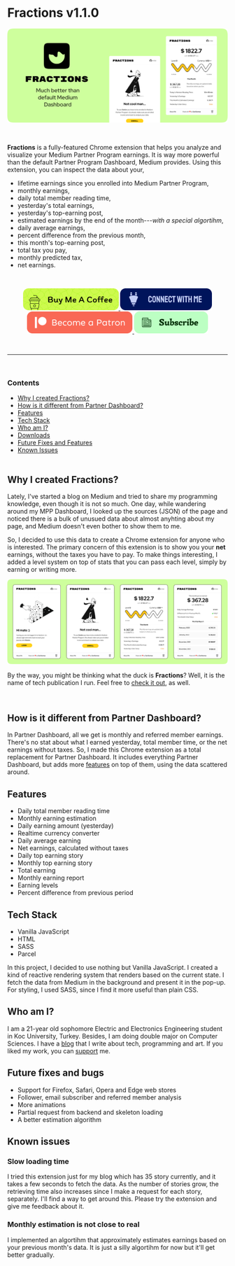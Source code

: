 # Fractions v1.1.0

<p align="center">
	<a href="https://medium.com/better-marketing/a-better-medium-partner-dashboard-fractions-c68cc211fbc1">
		<img src="docs/cover.png"  >
	</a>
</p>

<br />

**Fractions** is a fully-featured Chrome extension that helps you analyze and visualize your Medium Partner Program earnings. It is way more powerful than the default Partner Program Dashboard, Medium provides. Using this extension, you can inspect the data about your,

- lifetime earnings since you enrolled into Medium Partner Program,
- monthly earnings,
- daily total member reading time,
- yesterday's total earnings,
- yesterday's top-earning post,
- estimated earnings by the end of the month---_with a special algortihm_,
- daily average earnings,
- percent difference from the previous month,
- this month's top-earning post,
- total tax you pay,
- monthly predicted tax,
- net earnings.

<br/>

<p align="center">
	<a href="https://ko-fi.com/candurmuss" >
		<img src="docs/kofi.svg" height="50">
	</a>
	<a href="https://candurmuss.bio.link/" >
		<img src="docs/biolink.svg" height="50">
	</a>
	<a href="https://www.patreon.com/candurmuss" >
		<img src="docs/patreon.svg" height="50">
	</a>
	<a href="https://mailchi.mp/a45f8fb96cc9/subscribe" >
		<img src="docs/mail.svg" height="50">
	</a>
</p>

<br/>

---

<br/>

### Contents

- [Why I created Fractions?](#why-i-created-fractions)
- [How is it different from Partner Dashboard?](#how-is-it-different-from-partner-dashboard)
- [Features](#features)
- [Tech Stack](#tech-stack)
- [Who am I?](#who-am-i)
- [Downloads](#)
- [Future Fixes and Features](#)
- [Known Issues](#)  
  <br />

## Why I created Fractions?

Lately, I've started a blog on Medium and tried to share my programming knowledge, even though it is not so much. One day, while wandering around my MPP Dashboard, I looked up the sources (JSON) of the page and noticed there is a bulk of unusued data about almost anyhting about my page, and Medium doesn't even bother to show them to me.

So, I decided to use this data to create a Chrome extension for anyone who is interested. The primary concern of this extension is to show you your **net** earnings, without the taxes you have to pay. To make things interesting, I added a level system on top of stats that you can pass each level, simply by earning or writing more.

<p align="center">
	<a href="https://medium.com/better-marketing/a-better-medium-partner-dashboard-fractions-c68cc211fbc1">
		<img src="docs/ss.png" >
	</a>
</p>

By the way, you might be thinking what the duck is **Fractions**? Well, it is the name of tech publication I run. Feel free to [check it out](https://medium.com/fractions), as well.

<br/>

## How is it different from Partner Dashboard?

In Partner Dashboard, all we get is monthly and referred member earnings. There's no stat about what I earned yesterday, total member time, or the net earnings without taxes. So, I made this Chrome extension as a total replacement for Partner Dashboard. It includes everything Partner Dashboard, but adds more [features](#) on top of them, using the data scattered around.

## Features

- Daily total member reading time
- Monthly earning estimation
- Daily earning amount (yesterday)
- Realtime currency converter
- Daily average earning
- Net earnings, calculated without taxes
- Daily top earning story
- Monthly top earning story
- Total earning
- Monthly earning report
- Earning levels
- Percent difference from previous period

## Tech Stack

- Vanilla JavaScript
- HTML
- SASS
- Parcel

In this project, I decided to use nothing but Vanilla JavaScript. I created a kind of reactive rendering system that renders based on the current state. I fetch the data from Medium in the background and present it in the pop-up. For styling, I used SASS, since I find it more useful than plain CSS.

## Who am I?

I am a 21-year old sophomore Electric and Electronics Engineering student in Koc University, Turkey. Besides, I am doing double major on Computer Sciences. I have a [blog](https://candurmuss.medium.com/) that I write about tech, programming and art. If you liked my work, you can [support](https://ko-fi.com/candurmuss) me.

## Future fixes and bugs

- Support for Firefox, Safari, Opera and Edge web stores
- Follower, email subscriber and referred member analysis
- More animations
- Partial request from backend and skeleton loading
- A better estimation algorithm

## **Known issues**

### **Slow loading time**

I tried this extension just for my blog which has 35 story currently, and it takes a few seconds to fetch the data. As the number of stories grow, the retrieving time also increases since I make a request for each story, separately. I'll find a way to get around this. Please try the extension and give me feedback about it.

### **Monthly estimation is not close to real**

I implemented an algortihm that approximately estimates earnings based on your previous month's data. It is just a silly algortihm for now but it'll get better gradually.
